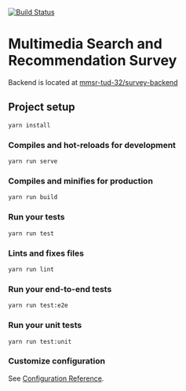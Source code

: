 [![Build Status](https://travis-ci.org/mmsr-tud-32/survey.svg?branch=master)](https://travis-ci.org/mmsr-tud-32/survey)
# Multimedia Search and Recommendation Survey

Backend is located at [mmsr-tud-32/survey-backend](https://github.com/mmsr-tud-32/survey-backend)

## Project setup
```
yarn install
```

### Compiles and hot-reloads for development
```
yarn run serve
```

### Compiles and minifies for production
```
yarn run build
```

### Run your tests
```
yarn run test
```

### Lints and fixes files
```
yarn run lint
```

### Run your end-to-end tests
```
yarn run test:e2e
```

### Run your unit tests
```
yarn run test:unit
```

### Customize configuration
See [Configuration Reference](https://cli.vuejs.org/config/).
